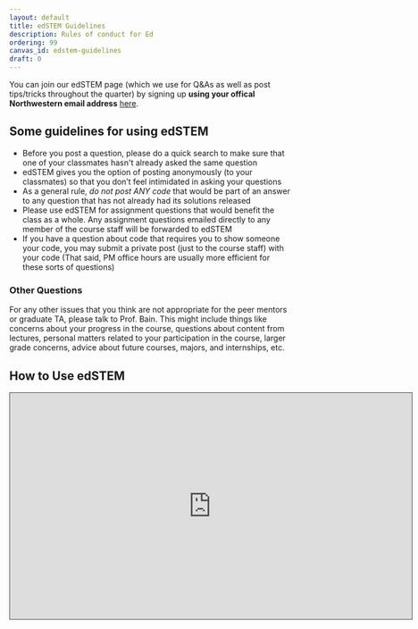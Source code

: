 ```yaml
---
layout: default
title: edSTEM Guidelines
description: Rules of conduct for Ed
ordering: 99
canvas_id: edstem-guidelines
draft: 0
---
```


You can join our edSTEM page (which we use for Q&As as well as post tips/tricks throughout the quarter) by signing up **using your offical Northwestern email address** [here](https://edstem.org/us/join/pFx2Ru).

## Some guidelines for using edSTEM
* Before you post a question, please do a quick search to make sure that one of your classmates hasn't already asked the same question
* edSTEM gives you the option of posting anonymously (to your classmates) so that you don’t feel intimidated in asking your questions
* As a general rule, *do not post ANY code* that would be part of an answer to any question that has not already had its solutions released
* Please use edSTEM for assignment questions that would benefit the class as a whole. Any assignment questions emailed directly to any member of the course staff will be forwarded to edSTEM
* If you have a question about code that requires you to show someone your code, you may submit a private post (just to the course staff) with your code (That said, PM office hours are usually more efficient for these sorts of questions)

### Other Questions
For any other issues that you think are not appropriate for the peer mentors or graduate TA, please talk to Prof. Bain. This might include things like concerns about your progress in the course, questions about content from lectures, personal matters related to your participation in the course, larger grade concerns, advice about future courses, majors, and internships, etc.

## How to Use edSTEM

<iframe src="https://northwestern.hosted.panopto.com/Panopto/Pages/Embed.aspx?id=09f059be-98da-4d92-9a9c-b083000c76cf&autoplay=false&offerviewer=true&showtitle=true&showbrand=true&captions=true&interactivity=all" height="405" width="720" style="border: 1px solid #464646;" allowfullscreen allow="autoplay" aria-label="Panopto Embedded Video Player"></iframe>